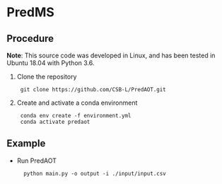 # PredMS

## Procedure

**Note**: 
This source code was developed in Linux, and has been tested in Ubuntu 18.04 with Python 3.6.

1. Clone the repository

        git clone https://github.com/CSB-L/PredAOT.git

2. Create and activate a conda environment

        conda env create -f environment.yml
        conda activate predaot

## Example

- Run PredAOT

        python main.py -o output -i ./input/input.csv

